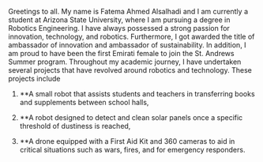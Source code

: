 Greetings to all. My name is Fatema Ahmed Alsalhadi and I am currently a
student at Arizona State University, where I am pursuing a degree in
Robotics Engineering. I have always possessed a strong passion for
innovation, technology, and robotics. Furthermore, I got awarded the
title of ambassador of innovation and ambassador of sustainability. In
addition, I am proud to have been the first Emirati female to join the
St. Andrews Summer program. Throughout my academic journey, I have
undertaken several projects that have revolved around robotics and
technology. These projects include

1.  **A small robot that assists students and teachers in transferring
    books and supplements between school halls,

2.  **A robot designed to detect and clean solar panels once a specific
    threshold of dustiness is reached,

3.  **A drone equipped with a First Aid Kit and 360 cameras to aid in
    critical situations such as wars, fires, and for emergency
    responders.




